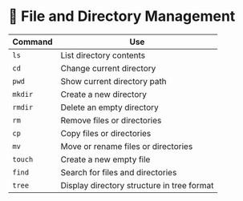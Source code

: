 # 📂 File and Directory Management

| Command | Use |
|---------|-----|
| `ls` | List directory contents |
| `cd` | Change current directory |
| `pwd` | Show current directory path |
| `mkdir` | Create a new directory |
| `rmdir` | Delete an empty directory |
| `rm` | Remove files or directories |
| `cp` | Copy files or directories |
| `mv` | Move or rename files or directories |
| `touch` | Create a new empty file |
| `find` | Search for files and directories |
| `tree` | Display directory structure in tree format |
